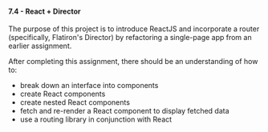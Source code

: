 #### 7.4 - React + Director

The purpose of this project is to introduce ReactJS and incorporate a router (specifically, Flatiron's Director) by refactoring a single-page app from an earlier assignment.


After completing this assignment, there should be an understanding of how to:

 - break down an interface into components
 - create React components
 - create nested React components
 - fetch and re-render a React component to display fetched data
 - use a routing library in conjunction with React
